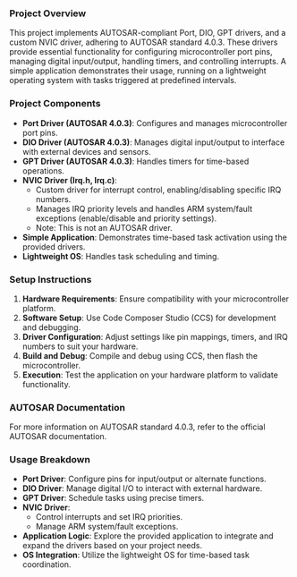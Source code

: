 ### Project Overview  
This project implements AUTOSAR-compliant Port, DIO, GPT drivers, and a custom NVIC driver, adhering to AUTOSAR standard 4.0.3. These drivers provide essential functionality for configuring microcontroller port pins, managing digital input/output, handling timers, and controlling interrupts. A simple application demonstrates their usage, running on a lightweight operating system with tasks triggered at predefined intervals.

### Project Components
- **Port Driver (AUTOSAR 4.0.3)**: Configures and manages microcontroller port pins.
- **DIO Driver (AUTOSAR 4.0.3)**: Manages digital input/output to interface with external devices and sensors.
- **GPT Driver (AUTOSAR 4.0.3)**: Handles timers for time-based operations.
- **NVIC Driver (Irq.h, Irq.c)**:  
  - Custom driver for interrupt control, enabling/disabling specific IRQ numbers.  
  - Manages IRQ priority levels and handles ARM system/fault exceptions (enable/disable and priority settings).  
  - Note: This is not an AUTOSAR driver.
- **Simple Application**: Demonstrates time-based task activation using the provided drivers.
- **Lightweight OS**: Handles task scheduling and timing.

### Setup Instructions
1. **Hardware Requirements**: Ensure compatibility with your microcontroller platform.
2. **Software Setup**: Use Code Composer Studio (CCS) for development and debugging.
3. **Driver Configuration**: Adjust settings like pin mappings, timers, and IRQ numbers to suit your hardware.
4. **Build and Debug**: Compile and debug using CCS, then flash the microcontroller.
5. **Execution**: Test the application on your hardware platform to validate functionality.

### AUTOSAR Documentation  
For more information on AUTOSAR standard 4.0.3, refer to the official AUTOSAR documentation.

### Usage Breakdown  
- **Port Driver**: Configure pins for input/output or alternate functions.
- **DIO Driver**: Manage digital I/O to interact with external hardware.
- **GPT Driver**: Schedule tasks using precise timers.
- **NVIC Driver**:  
  - Control interrupts and set IRQ priorities.  
  - Manage ARM system/fault exceptions.
- **Application Logic**: Explore the provided application to integrate and expand the drivers based on your project needs.
- **OS Integration**: Utilize the lightweight OS for time-based task coordination.
